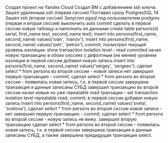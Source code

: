 Создал проект на Yandex Cloud
Создал ВМ c добавлением ssh ключа
Зашел удаленным ssh (первая сессия)
Поставил сразу PostgresSQL 14
Зашел ssh (вторая сессия)
Запустил pgsql под пользователем postgres (первая и вторая сессия)
выключить auto commit
сделать в первой сессии новую таблицу и наполнить ее данными create table persons(id serial, first_name text, second_name text); insert into persons(first_name, second_name) values('ivan', 'ivanov'); insert into persons(first_name, second_name) values('petr', 'petrov'); commit;
посмотрел текущий уровень изоляции: show transaction isolation level - read commited
начал новую транзакцию в обоих сессиях с дефолтным (не меняя) уровнем изоляции
в первой сессии добавил новую запись insert into persons(first_name, second_name) values('sergey', 'sergeev');
сделал select * from persons во второй сессии - новой записи нет
завершил первую транзакцию - commit;
сделал select * from persons во второй сессии - появилась новая запись, т.к. в первой сессии завершена транзакция и данные записаны СУБД
завершил транзакцию во второй сессии
начал новые но уже repeatable read транзации - set transaction isolation level repeatable read; commit;
в первой сессии добавил новую запись insert into persons(first_name, second_name) values('sveta', 'svetova');
сделал select * from persons во второй сессии новой записи - нет
завершил первую транзакцию - commit;
сделал select * from persons во второй сессии - новую запись не вижу.
завершил вторую транзакцию
сделал select * from persons во второй сессии - появилась новая запись, т.к. в первой сессии завершена транзакция и данные записаны СУБД, а также завершена предидущая транзакция select.